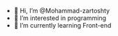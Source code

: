 - 👋 Hi, I’m @Mohammad-zartoshty
- 👀 I’m interested in programming  
- 🌱 I’m currently learning Front-end


<!---
Mohammad-zartoshty/Mohammad-zartoshty is a ✨ special ✨ repository because its `README.md` (this file) appears on your GitHub profile.
You can click the Preview link to take a look at your changes.
--->
